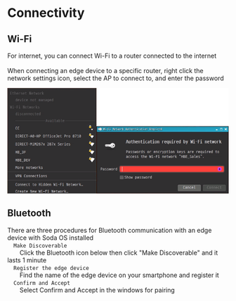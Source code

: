 <h1> Connectivity </h1>

<h2> Wi-Fi </h2>
For internet, you can connect Wi-Fi to a router connected to the internet<br><br>
When connecting an edge device to a specific router, right click the network settings icon, select the AP to connect to, and enter the password<Br>

![Wi-Fi Connection](./picture/wifi_connection.png)

<h2> Bluetooth </h2>
There are three procedures for Bluetooth communication with an edge device with Soda OS installed<br>
&emsp;<code class="code_accent">Make Discoverable</code><br>
&emsp;&emsp;Click the Bluetooth icon below then click "Make Discoverable" and it lasts 1 minute<br>
&emsp;<code class="code_accent">Register the edge device</code><br>
&emsp;&emsp;Find the name of the edge device on your smartphone and register it<br>
&emsp;<code class="code_accent">Confirm and Accept</code><br>
&emsp;&emsp;Select Confirm and Accept in the windows for pairing<br>